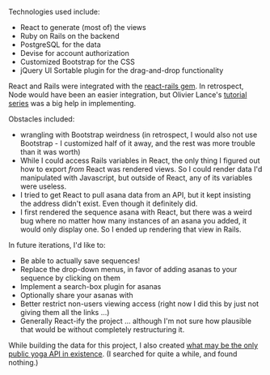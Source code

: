 
Technologies used include:
* React to generate (most of) the views
* Ruby on Rails on the backend
* PostgreSQL for the data
* Devise for account authorization
* Customized Bootstrap for the CSS
* jQuery UI Sortable plugin for the drag-and-drop functionality

React and Rails were integrated with the <a href="https://github.com/reactjs/react-rails">react-rails gem</a>. In retrospect, Node would have been an easier integration, but Olivier Lance's <a href="https://medium.com/technically-speaking/isomorphic-reactjs-app-with-ruby-on-rails-part-1-server-side-rendering-8438bbb1ea1c#.ucoexco93">tutorial series</a> was a big help in implementing.

Obstacles included:
* wrangling with Bootstrap weirdness (in retrospect, I would also not use Bootstrap - I customized half of it away, and the rest was more trouble than it was worth)
* While I could access Rails variables in React, the only thing I figured out how to export <i>from</i> React was rendered views. So I could render data I'd manipulated with Javascript, but outside of React, any of its variables were useless.
* I tried to get React to pull asana data from an API, but it kept insisting the address didn't exist. Even though it definitely did.
* I first rendered the sequence asana with React, but there was a weird bug where no matter how many instances of an asana you added, it would only display one. So I ended up rendering that view in Rails.

In future iterations, I'd like to:
* Be able to actually save sequences!
* Replace the drop-down menus, in favor of adding asanas to your sequence by clicking on them
* Implement a search-box plugin for asanas
* Optionally share your asanas with 
* Better restrict non-users viewing access (right now I did this by just not giving them all the links ...)
* Generally React-ify the project ... although I'm not sure how plausible that would be without completely restructuring it.

While building the data for this project, I also created <a href="http://github.com/rebeccaestes/yoga_api">what may be the only public yoga API in existence</a>. (I searched for quite a while, and found nothing.)